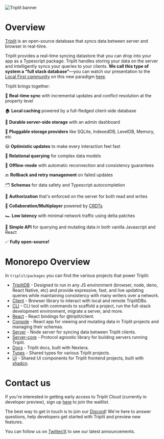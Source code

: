 ![Triplit banner](https://www.triplit.dev/opengraph-image.png)

# Overview

[Triplit](https://www.triplit.dev) is an open-source database that syncs data between server and browser in real-time.

Triplit provides a real-time syncing datastore that you can drop into your app as a Typescript package. Triplit handles storing your data on the server and intelligently syncs your queries to your clients. **We call this type of system a “full stack database”**—you can watch our presentation to the [Local First community](https://localfirstweb.dev/) on this new paradigm [here](https://www.youtube.com/watch?v=SEB-hF1F-UU&t=1465s).

Triplit brings together:

🔄 **Real-time sync** with incremental updates and conflict resolution at the property level

🏠 **Local caching** powered by a full-fledged client-side database

💽 **Durable server-side storage** with an admin dashboard

🔌 **Pluggable storage providers** like SQLite, IndexedDB, LevelDB, Memory, etc

😃 **Optimistic updates** to make every interaction feel fast

🔗 **Relational querying** for complex data models

🛫 **Offline-mode** with automatic reconnection and consistency guarantees

🔙 **Rollback and retry management** on failed updates

🗂️ **Schemas** for data safety and Typescript autocompletion

🔐 **Authorization** that's enforced on the server for both read and writes

🤝 **Collaboration/Multiplayer** powered by [CRDTs](https://en.wikipedia.org/wiki/Conflict-free_replicated_data_type)

🏎️ **Low latency** with minimal network traffic using delta patches

📝 **Simple API** for querying and mutating data in both vanilla Javascript and React

✅ **Fully open-source!**

# Monorepo Overview

In `triplit/packages` you can find the various projects that power Triplit:

- [TriplitDB](https://github.com/aspen-cloud/triplit/tree/main/packages/db) - Designed to run in any JS environment (browser, node, deno, React Native, etc) and provide expressive, fast, and live updating queries while maintaining consistency with many writers over a network.
- [Client](https://github.com/aspen-cloud/triplit/tree/main/packages/client) - Browser library to interact with local and remote TriplitDBs.
- [CLI](https://github.com/aspen-cloud/triplit/tree/main/packages/cli) - CLI tool with commands to scaffold a project, run the full-stack development environment, migrate a server, and more.
- [React](https://github.com/aspen-cloud/triplit/tree/main/packages/react) - React bindings for @triplit/client.
- [Console](https://github.com/aspen-cloud/triplit/tree/main/packages/console) - React app for viewing and mutating data in Triplit projects and managing their schemas.
- [Server](https://github.com/aspen-cloud/triplit/tree/main/packages/server) - Node server for syncing data between Triplit clients.
- [Server-core](https://github.com/aspen-cloud/triplit/tree/main/packages/server-core) - Protocol agnostic library for building servers running Triplit.
- [Docs](https://github.com/aspen-cloud/triplit/tree/main/packages/docs) - Triplit docs, built with Nextera.
- [Types](https://github.com/aspen-cloud/triplit/tree/main/packages/types) - Shared types for various Triplit projects.
- [UI](https://github.com/aspen-cloud/triplit/tree/main/packages/ui) - Shared UI components for Triplit frontend projects, built with [shadcn](https://ui.shadcn.com/).

# Contact us

If you're interested in getting early access to Triplit Cloud (currently in developer preview), sign up [here](https://www.triplit.dev/waitlist) to join the waitlist.

The best way to get in touch is to join our [Discord](https://discord.gg/MRhJXkWV)! We're here to answer questions, help developers get started with Triplit and preview new features.

You can follow us on [Twitter/X](https://twitter.com/triplit_dev) to see our latest announcements.

